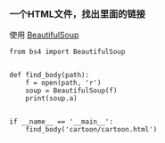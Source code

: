 ### 一个HTML文件，找出里面的链接

使用 [BeautifulSoup](https://www.crummy.com/software/BeautifulSoup/bs4/doc/index.zh.html#)
```
from bs4 import BeautifulSoup


def find_body(path):
    f = open(path, 'r')
    soup = BeautifulSoup(f)
    print(soup.a)


if __name__ == '__main__':
    find_body('cartoon/cartoon.html')
```